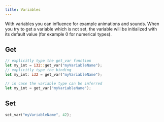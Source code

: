 ```yaml
---
title: Variables
---
```


With variables you can influence for example animations and sounds. When you try to get a variable which is not set,
the variable will be initialized with its default value (for example 0 for numerical types).

## Get

```rust
// explicitly type the get_var function
let my_int = i32::get_var("myVariableName");
// explicitly type the binding
let my_int: i32 = get_var("myVariableName");

// in case the variable type can be inferred
let my_int = get_var("myVariableName");
```

## Set

```rust
set_var("myVariableName", 42);
```
